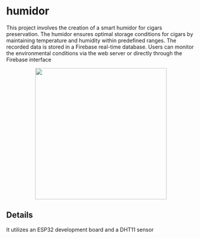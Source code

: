# humidor
This project involves the creation of a smart humidor for cigars preservation. The humidor ensures optimal storage conditions for cigars by maintaining temperature and humidity within predefined ranges.
The recorded data is stored in a Firebase real-time database. Users can monitor the environmental conditions via the web server or directly through the Firebase interface

<p align="center">
  <img src="https://user-images.githubusercontent.com/109001290/225321249-be63df14-16af-4227-8ec6-6dba3797bde0.jpg" width="350" />
</p>

## Details
It utilizes an ESP32 development board and a DHT11 sensor
